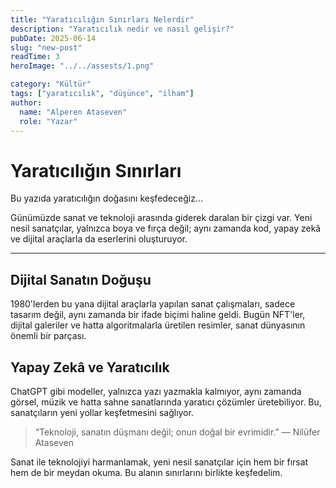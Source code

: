 ```yaml
---
title: "Yaratıcılığın Sınırları Nelerdir"
description: "Yaratıcılık nedir ve nasıl gelişir?"
pubDate: 2025-06-14
slug: "new-post"
readTime: 3
heroImage: "../../assests/1.png"

category: "Kültür"
tags: ["yaratıcılık", "düşünce", "ilham"]
author:
  name: "Alperen Ataseven"
  role: "Yazar"
---
```


# Yaratıcılığın Sınırları

Bu yazıda yaratıcılığın doğasını keşfedeceğiz...

Günümüzde sanat ve teknoloji arasında giderek daralan bir çizgi var. Yeni nesil sanatçılar, yalnızca boya ve fırça değil; aynı zamanda kod, yapay zekâ ve dijital araçlarla da eserlerini oluşturuyor.

---

## Dijital Sanatın Doğuşu

1980'lerden bu yana dijital araçlarla yapılan sanat çalışmaları, sadece tasarım değil, aynı zamanda bir ifade biçimi haline geldi. Bugün NFT'ler, dijital galeriler ve hatta algoritmalarla üretilen resimler, sanat dünyasının önemli bir parçası.

## Yapay Zekâ ve Yaratıcılık

ChatGPT gibi modeller, yalnızca yazı yazmakla kalmıyor, aynı zamanda görsel, müzik ve hatta sahne sanatlarında yaratıcı çözümler üretebiliyor. Bu, sanatçıların yeni yollar keşfetmesini sağlıyor.

> “Teknoloji, sanatın düşmanı değil; onun doğal bir evrimidir.” — Nilüfer Ataseven

Sanat ile teknolojiyi harmanlamak, yeni nesil sanatçılar için hem bir fırsat hem de bir meydan okuma. Bu alanın sınırlarını birlikte keşfedelim.
